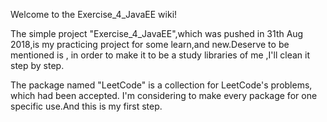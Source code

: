 Welcome to the Exercise_4_JavaEE wiki!

The simple project "Exercise_4_JavaEE",which was pushed in 31th Aug 2018,is my practicing project for some learn,and new.Deserve to be mentioned is , in order to make it to be a study libraries of me ,I'll clean it step by step.

The package named "LeetCode" is a collection for LeetCode's problems, which had been accepted. I'm considering to make every package for one specific use.And this is my first step.
